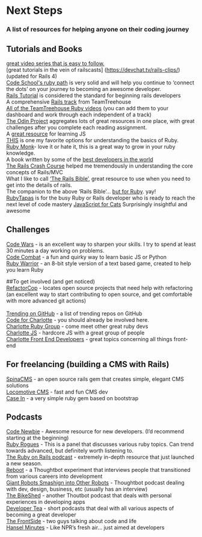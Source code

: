 # Next Steps

### A list of resources for helping anyone on their coding journey

## Tutorials and Books

[great video series that is easy to follow.](https://mackenziechild.me/12-in-12/)  
[great tutorials in the vein of railscasts]  (https://devchat.tv/rails-clips/) (updated for Rails 4)<br>
[Code School's ruby path](https://www.codeschool.com/paths/ruby) is very solid and will help you continue to ‘connect the dots’ on your journey to becoming an awesome developer.  
[Rails Tutorial](https://www.railstutorial.org/book) is considered the standard for beginning rails developers  
A comprehensive [Rails track](http://teamtreehouse.com/tracks/rails-development) from TeamTreehouse  
[All of the TeamTreehouse Ruby videos](http://teamtreehouse.com/library/topic:ruby) (you can add them to your dashboard and work through each independent of a track)  
[The Odin Project](http://www.theodinproject.com/) aggregates lots of great resources in one place, with great challenges after you complete each reading assignment.  
A [great resource](http://javascriptissexy.com/) for learning JS  
[THIS](http://ruby.bastardsbook.com/) is one my favorite options for understanding the basics of Ruby.  
[Ruby Monk](https://rubymonk.com/)- love it or hate it, this is a great way to grow in your ruby knowledge.  
A book written by some of the [best developers in the world](https://www.manning.com/books/rails-4-in-action)<br>
[The Rails Crash Course](https://www.nostarch.com/railscrashcourse) helped me tremendously in understanding the core concepts of Rails/MVC  
What I like to call [‘The Rails Bible’](http://www.amazon.com/Rails-Edition-Addison-Wesley-Professional-Series/dp/0321944275), great resource to use when you need to get into the details of rails.  
The companion to the above ‘Rails Bible’… [but for Ruby](http://therubyway.io/). yay!  
[RubyTapas](http://www.rubytapas.com/) is for the busy Ruby or Rails developer who is ready to reach the next level of code mastery
[JavaScript for Cats](http://jsforcats.com/) Surprisingly insightful and awesome


## Challenges

[Code Wars](http://www.codewars.com/) - is an excellent way to sharpen your skills. I try to spend at least 30 minutes a day working on problems.<br>
[Code Combat](http://www.codecombat.com) - a fun and quirky way to learn basic JS or Python<br>
[Ruby Warrior](https://www.bloc.io/ruby-warrior/#/) - an 8-bit style version of a text based game, created to help you learn Ruby

##To get involved (and get noticed)  
[RefactorCop](http://refactorcop.com/) - locates open source projects that need help with refactoring (an excellent way to start contributing to open source, and get comfortable with more advanced git actions)<br>  
[Trending on GitHub](https://github.com/trending) - a list of trending repos on GitHub <br>
[Code for Charlotte](http://www.meetup.com/Code-For-Charlotte/) - you should already be involved here.  
[Charlotte Ruby Group](http://www.meetup.com/charlotte-rb/) - come meet other great ruby devs  
[Charlotte JS](http://www.meetup.com/CharlotteJS/) - hardcore JS with a great group of people  
[Charlotte Front End Developers](http://www.meetup.com/Charlotte-Front-End-Developers/) - great topics concerning all things front-end  

## For freelancing (building a CMS with Rails)
[SpinaCMS](http://www.spinacms.com/) - an open source rails gem that creates simple, elegant CMS solutions  
[Locomotive CMS](http://www.locomotivecms.com/) - fast and fun CMS dev  
[Case In](http://www.caseincms.com/) - a very simple ruby gem based on bootstrap  

## Podcasts
[Code Newbie](http://www.codenewbie.org/podcast) - Awesome resource for new developers. (I’d recommend starting at the beginning)  
[Ruby Rogues](http://devchat.tv/ruby-rogues) - This is a panel that discusses various ruby topics. Can trend towards advanced, but definitely worth listening to.  
[The Ruby on Rails podcast](http://5by5.tv/rubyonrails) - extremely in-depth resource that just launched a new season.  
[Reboot](http://rebootshow.fm/) - a Thoughtbot experiment that interviews people that transitioned from various careers into development  
[Giant Robots Smashign into Other Robots](http://giantrobots.fm/) - Thoughtbot podcast dealing with dev, design, business, etc (usually has an interview)  
[The BikeShed](http://bikeshed.fm/) - another Thoutbot podcast that deals with personal experiences in developing apps  
[Developer Tea](https://developertea.com/) - short podcasts that deal with all various aspects of becoming a great developer  
[The FrontSide](https://frontsidethepodcast.simplecast.fm/) - two guys talking about code and life  
[Hansel Minutes](http://hanselminutes.com/) - Like NPR’s fresh air… just aimed at developers  
